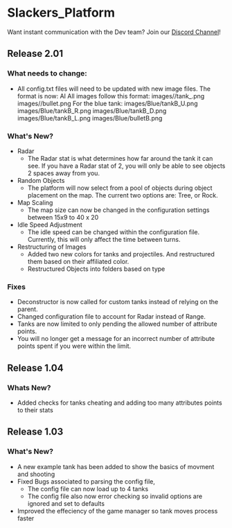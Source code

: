 # Slackers_Platform
Want instant communication with the Dev team? Join our
[Discord Channel](https://discord.gg/VN7ZuWR)!

## Release 2.01
### What needs to change:
- All config.txt files will need to be updated with new image files.  The format is now:
	AI <AI Name> <x> <y> <Up Image> <Right Image> <Down Image> <Left Image> <Bullet Image>
	All images follow this format:
	images/<color>/tank<ColorLetter>_<direction>.png
	images/<color>/bullet<ColorLetter>.png
	For the blue tank:
		images/Blue/tankB_U.png 
		images/Blue/tankB_R.png 
		images/Blue/tankB_D.png 
		images/Blue/tankB_L.png 
		images/Blue/bulletB.png

### What's New?
- Radar
	- The Radar stat is what determines how far around the tank it can see.  If you 
		have a Radar stat of 2, you will only be able to see objects 2 spaces away from 
		you.
- Random Objects
	- The platform will now select from a pool of objects during object placement on
		the map.  The current two options are:  Tree, or Rock.
- Map Scaling
	- The map size can now be changed in the configuration settings between 15x9 to 
		40 x 20
- Idle Speed Adjustment
	- The idle speed can be changed within the configuration file.  Currently, this will
		only affect the time between turns.
- Restructuring of Images
	- Added two new colors for tanks and projectiles.  And restructured them based on their 
	affiliated color.
	- Restructured Objects into folders based on type

### Fixes
- Deconstructor is now called for custom tanks instead of relying on the parent.
- Changed configuration file to account for Radar instead of Range.
- Tanks are now limited to only pending the allowed number of attribute points.
- You will no longer get a message for an incorrect number of attribute points spent
	if you were within the limit.

## Release 1.04
### Whats New?
- Added checks for tanks cheating and adding too many attributes points to their
stats

## Release 1.03
### What's New?
- A new example tank has been added to show the basics of movment and shooting
- Fixed Bugs associated to parsing the config file,
    - The config file can now load up to 4 tanks
    - The config file also now error checking so invalid options are ignored and
set to defaults
- Improved the effeciency of the game manager so tank moves process faster
